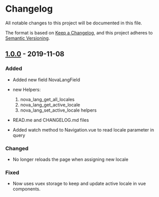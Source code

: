 # Changelog

All notable changes to this project will be documented in this file.

The format is based on [Keep a Changelog](https://keepachangelog.com/en/1.0.0/),
and this project adheres to [Semantic Versioning](https://semver.org/spec/v2.0.0.html).

## [1.0.0] - 2019-11-08

### Added

- Added new field NovaLangField
- new Helpers:

  1. nova_lang_get_all_locales
  2. nova_lang_get_active_locale
  3. nova_lang_set_active_locale helpers

- READ.me and CHANGELOG.md files
- Added watch method to Navigation.vue to read locale parameter in query

### Changed

- No longer reloads the page when assigning new locale

### Fixed

- Now uses vuex storage to keep and update active locale in vue components.

[1.0.1]: https://github.com/optimistdigital/nova-sortable/compare/1.0.0...1.0.1
[1.0.0]: https://github.com/optimistdigital/nova-sortable/releases/tag/1.0.0
